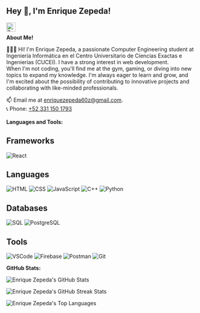<h2 title="hehehe">Hey 👋, I'm Enrique Zepeda!</h2>

<a href="https://www.linkedin.com/in/enrique-adair-zepeda-zambrano/">
  <img
    align="left"
    alt="Zepeda's LinkedIn"
    width="24px"
    src="https://img.shields.io/badge/LinkedIn-0077B5?style=for-the-badge&logo=linkedin&logoColor=white"
  />
</a>

<br />

**About Me!**

👨🏽‍💻 Hi! I'm Enrique Zepeda, a passionate Computer Engineering student at Ingeniería Informática en el Centro Universitario de Ciencias Exactas e Ingenierías (CUCEI). I have a strong interest in web development.
<br/>
When I'm not coding, you'll find me at the gym, gaming, or diving into new topics to expand my knowledge. I'm always eager to learn and grow, and I'm excited about the possibility of contributing to innovative projects and collaborating with like-minded professionals.

📫 Email me at [enriquezepeda60z@gmail.com](mailto:enriquezepeda60z@gmail.com).
<br/>
📞 Phone: [+52 331 150 1793](tel:+523311501793)
<br />
<br />
**Languages and Tools:**

## Frameworks
![React](https://img.shields.io/badge/React-20232A?style=for-the-badge&logo=react&logoColor=61DAFB)

## Languages
![HTML](https://img.shields.io/badge/HTML-E34F26?style=for-the-badge&logo=html5&logoColor=white)
![CSS](https://img.shields.io/badge/CSS-1572B6?style=for-the-badge&logo=css3&logoColor=white)
![JavaScript](https://img.shields.io/badge/JavaScript-F7DF1E?style=for-the-badge&logo=javascript&logoColor=black)
![C++](https://img.shields.io/badge/C%2B%2B-00599C?style=for-the-badge&logo=c%2B%2B&logoColor=white)
![Python](https://img.shields.io/badge/Python-3776AB?style=for-the-badge&logo=python&logoColor=white)

## Databases
![SQL](https://img.shields.io/badge/SQL-316192?style=for-the-badge&logo=sql&logoColor=white)
![PostgreSQL](https://img.shields.io/badge/PostgreSQL-316192?style=for-the-badge&logo=postgresql&logoColor=white)

## Tools
![VSCode](https://img.shields.io/badge/VS_Code-0078d7?style=for-the-badge&logo=visual%20studio%20code&logoColor=white)
![Firebase](https://img.shields.io/badge/firebase-ffca28?style=for-the-badge&logo=firebase&logoColor=black)
![Postman](https://img.shields.io/badge/Postman-FF6C37?style=for-the-badge&logo=postman&logoColor=white)
![Git](https://img.shields.io/badge/Git-F05032?style=for-the-badge&logo=git&logoColor=white)

**GitHub Stats:**

![Enrique Zepeda's GitHub Stats](https://github-readme-stats.vercel.app/api?username=Enrique-Zepeda&show_icons=true&hide_border=true&count_private=true&theme=shades-of-purple&icon_color=fad000)

![Enrique Zepeda's GitHub Streak Stats](https://github-readme-streak-stats.herokuapp.com/?user=Enrique-Zepeda&count_private=true&theme=radical)

![Enrique Zepeda's Top Languages](https://github-readme-stats.vercel.app/api/top-langs/?username=Enrique-Zepeda&count_private=true&theme=radical)

